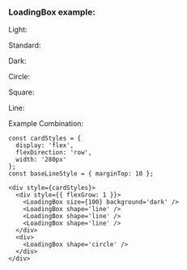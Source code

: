 ### LoadingBox example:
Light:
    <div>
      <LoadingBox background='light' />
    </div>

Standard:
    <div>
      <LoadingBox />
    </div>

Dark:
    <div>
      <LoadingBox background='dark' />
    </div>

Circle:
    <div>
      <LoadingBox shape='circle' background='dark' size={150} />
    </div>

Square:
    <div>
      <LoadingBox shape='square' background='light' size={150} />
    </div>

Line:
    <div>
      <LoadingBox shape='line' />
      <LoadingBox shape='line' />
      <LoadingBox shape='line' />
      <LoadingBox shape='line' />
    </div>

Example Combination:

    const cardStyles = {
      display: 'flex',
      flexDirection: 'row',
      width: '280px'
    };
    const baseLineStyle = { marginTop: 10 };

    <div style={cardStyles}>
      <div style={{ flexGrow: 1 }}>
        <LoadingBox size={100} background='dark' />
        <LoadingBox shape='line' />
        <LoadingBox shape='line' />
        <LoadingBox shape='line' />
      </div>
      <div>
        <LoadingBox shape='circle' />
      </div>
    </div>
